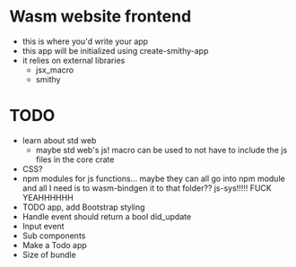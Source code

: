 # Wasm website frontend

* this is where you'd write your app
* this app will be initialized using create-smithy-app
* it relies on external libraries
  * jsx_macro
  * smithy

# TODO

* learn about std web
  * maybe std web's js! macro can be used to not have to include the js files in the core crate
* CSS?
* npm modules for js functions... maybe they can all go into npm module and all I need is to wasm-bindgen it to that folder?? js-sys!!!!! FUCK YEAHHHHHH
* TODO app, add Bootstrap styling
* Handle event should return a bool did_update
* Input event
* Sub components
* Make a Todo app
* Size of bundle
